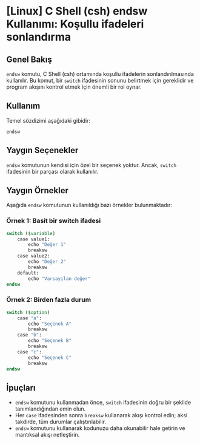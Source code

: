 # [Linux] C Shell (csh) endsw Kullanımı: Koşullu ifadeleri sonlandırma

## Genel Bakış
`endsw` komutu, C Shell (csh) ortamında koşullu ifadelerin sonlandırılmasında kullanılır. Bu komut, bir `switch` ifadesinin sonunu belirtmek için gereklidir ve program akışını kontrol etmek için önemli bir rol oynar.

## Kullanım
Temel sözdizimi aşağıdaki gibidir:
```
endsw
```

## Yaygın Seçenekler
`endsw` komutunun kendisi için özel bir seçenek yoktur. Ancak, `switch` ifadesinin bir parçası olarak kullanılır.

## Yaygın Örnekler
Aşağıda `endsw` komutunun kullanıldığı bazı örnekler bulunmaktadır:

### Örnek 1: Basit bir switch ifadesi
```csh
switch ($variable)
    case value1:
        echo "Değer 1"
        breaksw
    case value2:
        echo "Değer 2"
        breaksw
    default:
        echo "Varsayılan değer"
endsw
```

### Örnek 2: Birden fazla durum
```csh
switch ($option)
    case "a":
        echo "Seçenek A"
        breaksw
    case "b":
        echo "Seçenek B"
        breaksw
    case "c":
        echo "Seçenek C"
        breaksw
endsw
```

## İpuçları
- `endsw` komutunu kullanmadan önce, `switch` ifadesinin doğru bir şekilde tanımlandığından emin olun.
- Her `case` ifadesinden sonra `breaksw` kullanarak akışı kontrol edin; aksi takdirde, tüm durumlar çalıştırılabilir.
- `endsw` komutunu kullanarak kodunuzu daha okunabilir hale getirin ve mantıksal akışı netleştirin.